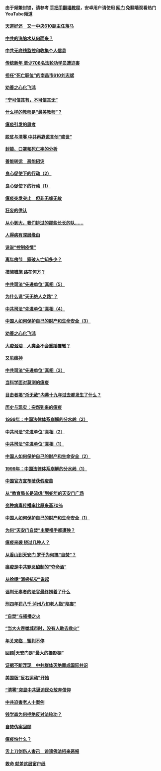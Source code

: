 #### 由于频繁封锁，请参考 [手把手翻墙教程](https://github.com/gfw-breaker/guides/wiki/)，安卓用户请使用 [网门](https://github.com/gfw-breaker/nogfw/blob/master/dl.md?t=03180200) 免翻墙观看热门YouTube频道 

#### [天道好还　又一中央610副主任落马](../pages/19/422155.md?t=03180200) 

#### [中共的洗脑术从何而来？](../pages/19/422154.md?t=03180200) 

#### [中共无底线监控和收集个人信息](../pages/19/422039.md?t=03180200) 

#### [传统新年 至少708名法轮功学员遭迫害](../pages/19/421946.md?t=03180200) 

#### [担任“死亡职位”的南昌市610刘志斌](../pages/19/421957.md?t=03180200) 

#### [劝善之心化飞鸿](../pages/19/421164.md?t=03180200) 

#### [“宁可信其有，不可信其无”](../pages/19/421691.md?t=03180200) 

#### [什么样的教师是“最美教师”？](../pages/19/421755.md?t=03180200) 

#### [瘟疫引发的思考](../pages/19/421594.md?t=03180200) 

#### [脱贫与清零 中共再靠谎言创“盛世”](../pages/19/421590.md?t=03180200) 

#### [封锁、口罩和死亡率的分析](../pages/19/421495.md?t=03180200) 

#### [善能转运　恶能招灾](../pages/19/421334.md?t=03180200) 

#### [良心促使下的行动（2）](../pages/19/421361.md?t=03180200) 

#### [良心促使下的行动（1）](../pages/19/421302.md?t=03180200) 

#### [瘟疫突发突止　但非无缘无故](../pages/19/421281.md?t=03180200) 

#### [狂妄的供认](../pages/19/421199.md?t=03180200) 

#### [从小到大，我们排过的那些长长的队……](../pages/19/421243.md?t=03180200) 

#### [人得病有深层缘由](../pages/19/420864.md?t=03180200) 

#### [说说“控制疫情”](../pages/19/420831.md?t=03180200) 

#### [离年傍节　家破人亡知多少？](../pages/19/420563.md?t=03180200) 

#### [措施错施  路在何方？](../pages/19/420076.md?t=03180200) 

#### [中共司法“先进单位”真相（5）](../pages/19/419453.md?t=03180200) 

#### [为什么说“天无绝人之路”？](../pages/19/419618.md?t=03180200) 

#### [中共司法“先进单位”真相（4）](../pages/19/419452.md?t=03180200) 

#### [中国人如何保护自己的财产和生命安全（3）](../pages/19/419405.md?t=03180200) 

#### [劝善之心化飞鸿](../pages/19/418758.md?t=03180200) 

#### [大疫汹汹　人类会不会重蹈覆辙？](../pages/19/419691.md?t=03180200) 

#### [又见瘟神](../pages/19/419225.md?t=03180200) 

#### [中共司法“先进单位”真相（3）](../pages/19/419451.md?t=03180200) 

#### [当科学面对莫测的瘟疫](../pages/19/419625.md?t=03180200) 

#### [目击者揭“杀无赦”内幕十九年过去都发生了什么？](../pages/19/419617.md?t=03180200) 

#### [历史与现实：突然到来的瘟疫](../pages/19/419619.md?t=03180200) 

#### [1999年：中国法律体系崩解的分水岭（2）](../pages/19/419455.md?t=03180200) 

#### [中共司法“先进单位”真相（2）](../pages/19/419450.md?t=03180200) 

#### [中共司法“先进单位”真相（1）](../pages/19/419449.md?t=03180200) 

#### [中国人如何保护自己的财产和生命安全（2）](../pages/19/419404.md?t=03180200) 

#### [1999年：中国法律体系崩解的分水岭（1）](../pages/19/419454.md?t=03180200) 

#### [中国官方宣布破获假疫苗](../pages/19/419504.md?t=03180200) 

#### [从“教育局长是流氓”到蛇年的天安门广场](../pages/19/419470.md?t=03180200) 

#### [变种病毒传播率比原来高70％](../pages/19/419456.md?t=03180200) 

#### [中国人如何保护自己的财产和生命安全（1）](../pages/19/419403.md?t=03180200) 

#### [为何“天安门自焚”主要推手都遭殃？](../pages/19/419348.md?t=03180200) 

#### [瘟疫来袭 绕过几种人？](../pages/19/419349.md?t=03180200) 

#### [从香山到天安门 罗干为何搞“自焚”？](../pages/19/419270.md?t=03180200) 

#### [瘟疫是中共罪恶酿制的“夺命酒”](../pages/19/419223.md?t=03180200) 

#### [从徐栩“消极抗灾”说起](../pages/19/419224.md?t=03180200) 

#### [诬判无辜者的法官最终捞着了什么](../pages/19/419268.md?t=03180200) 

#### [刑四年罚八千 泸州八旬老人指“陷害”](../pages/19/419232.md?t=03180200) 

#### [“自焚”与插播之火](../pages/19/419226.md?t=03180200) 

#### [“当大火吞噬城市时，没有人敢去救火”](../pages/19/419077.md?t=03180200) 

#### [年关来临　冤判不停](../pages/19/419093.md?t=03180200) 

#### [回顾|天安门是“最大的摄影棚”](../pages/19/380866.md?t=03180200) 

#### [证据不断浮现　中共群体灭绝罪成国际共识](../pages/19/419031.md?t=03180200) 

#### [美国版“反右运动”开始](../pages/19/419030.md?t=03180200) 

#### [“清零”突显中共逼迫民众放弃信仰](../pages/19/418995.md?t=03180200) 

#### [中共迫害老人十案例](../pages/19/418831.md?t=03180200) 

#### [钱学森为何拒绝反对法轮功？](../pages/19/418905.md?t=03180200) 

#### [自焚伪案回顾](../pages/19/418799.md?t=03180200) 

#### [瘟疫怕什么？](../pages/19/418800.md?t=03180200) 

#### [舌上刀剑伤人害己　诽谤佛法招来恶报](../pages/19/418731.md?t=03180200) 

#### [救命 就差这层窗户纸](../pages/19/418706.md?t=03180200) 

